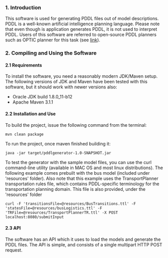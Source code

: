 ### 1. Introduction

This software is used for generating PDDL files out of model descriptions. PDDL is a well-known artificial intelligence planning language. Please note that even though is application generates PDDL, it is not used to interpret PDDL. Users of this software are referred to open-source PDDL planners such as OPTIC planner for this task (see [link](https://github.com/Dunes/janitor/tree/master/optic)).

### 2. Compiling and Using the Software

#### 2.1 Requirements

To install the software, you need a reasonably modern JDK/Maven setup. The following versions of JDK and Maven have been tested with this software, but it should work with newer versions also:

* Oracle JDK build 1.8.0_11-b12
* Apache Maven 3.1.1 

#### 2.2 Installation and Use

To build the project, issue the following command from the terminal:

`mvn clean package`

To run the project, once maven finished building it:

`java -jar target/pddlgenerator-1.0-SNAPSHOT.jar`

To test the generator with the sample model files, you can use the curl command-line utility (available in MAC OS and most linux distributions). The following example comes prebuilt with the bus model (included under 'resources' folder). Also note that this example uses the TransportPlanner transportation rules file, which contains PDDL-specific terminology for the transportation planning domain. This file is also provided, under the 'resources' folder

`curl -F 'transitionsFile=@resources/BusTransitions.ttl' -F 'statesFile=@resources/busLogistics.ttl' -F 'TRFile=@resources/TransportPlannerTR.ttl' -X POST localhost:8080/submitInput`

#### 2.3 API

The software has an API which it uses to load the models and generate the PDDL files. The API is simple, and consists of a single multipart HTTP POST request.
 

